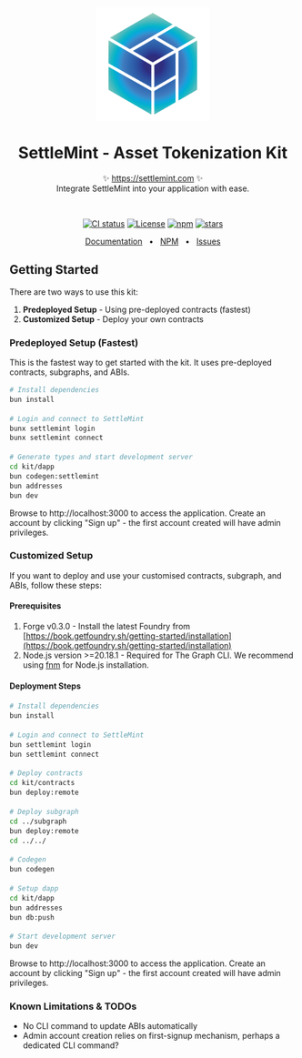 <p align="center">
  <img src="https://github.com/settlemint/sdk/blob/main/logo.svg" width="200px" align="center" alt="SettleMint logo" />
  <h1 align="center">SettleMint - Asset Tokenization Kit</h1>
  <p align="center">
    ✨ <a href="https://settlemint.com">https://settlemint.com</a> ✨
    <br/>
    Integrate SettleMint into your application with ease.
  </p>
</p>
<br/>
<p align="center">
<a href="https://github.com/settlemint/kit-asset-tokenization/actions?query=branch%3Amain"><img src="https://github.com/settlemint/kit-asset-tokenization/actions/workflows/main.yml/badge.svg?event=push&branch=main" alt="CI status" /></a>
<a href="https://fsl.software" rel="nofollow"><img src="https://img.shields.io/npm/l/@settlemint/kit-asset-tokenization" alt="License"></a>
<a href="https://www.npmjs.com/package/@settlemint/kit-asset-tokenization" rel="nofollow"><img src="https://img.shields.io/npm/dw/@settlemint/kit-asset-tokenization" alt="npm"></a>
<a href="https://github.com/settlemint/kit-asset-tokenization" rel="nofollow"><img src="https://img.shields.io/github/stars/settlemint/kit-asset-tokenization" alt="stars"></a>
</p>

<div align="center">
  <a href="https://console.settlemint.com/documentation/">Documentation</a>
  <span>&nbsp;&nbsp;•&nbsp;&nbsp;</span>
  <a href="https://www.npmjs.com/package/@settlemint/kit-asset-tokenization">NPM</a>
  <span>&nbsp;&nbsp;•&nbsp;&nbsp;</span>
  <a href="https://github.com/settlemint/kit-asset-tokenization/issues">Issues</a>
  <br />
</div>

## Getting Started

There are two ways to use this kit:

1. **Predeployed Setup** - Using pre-deployed contracts (fastest)
2. **Customized Setup** - Deploy your own contracts

### Predeployed Setup (Fastest)

This is the fastest way to get started with the kit. It uses pre-deployed contracts, subgraphs, and ABIs.

```bash
# Install dependencies
bun install

# Login and connect to SettleMint
bunx settlemint login
bunx settlemint connect

# Generate types and start development server
cd kit/dapp
bun codegen:settlemint
bun addresses
bun dev
```

Browse to http://localhost:3000 to access the application. Create an account by clicking "Sign up" - the first account created will have admin privileges.

### Customized Setup

If you want to deploy and use your customised contracts, subgraph, and ABIs, follow these steps:

#### Prerequisites

1. Forge v0.3.0 - Install the latest Foundry from [https://book.getfoundry.sh/getting-started/installation](https://book.getfoundry.sh/getting-started/installation)
2. Node.js version >=20.18.1 - Required for The Graph CLI. We recommend using [fnm](https://github.com/Schniz/fnm) for Node.js installation.

#### Deployment Steps

```bash
# Install dependencies
bun install

# Login and connect to SettleMint
bun settlemint login
bun settlemint connect

# Deploy contracts
cd kit/contracts
bun deploy:remote

# Deploy subgraph
cd ../subgraph
bun deploy:remote
cd ../../

# Codegen
bun codegen

# Setup dapp
cd kit/dapp
bun addresses
bun db:push

# Start development server
bun dev
```

Browse to http://localhost:3000 to access the application. Create an account by clicking "Sign up" - the first account created will have admin privileges.

### Known Limitations & TODOs

- No CLI command to update ABIs automatically
- Admin account creation relies on first-signup mechanism, perhaps a dedicated CLI command?
